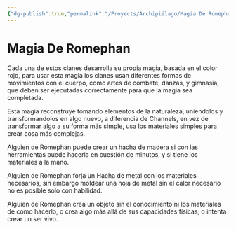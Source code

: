 ```yaml
---
{"dg-publish":true,"permalink":"/Proyects/Archipiélago/Magia De Romephan/","title":"Magia De Romephan","updated":"2023-11-20T19:15:37.843-05:00"}
---
```



# Magia De Romephan

Cada una de estos clanes desarrolla su propia magia, basada en el color rojo, para usar esta magia los clanes usan diferentes formas de movimientos con el cuerpo, como artes de combate, danzas, y gimnasia, que deben ser ejecutadas correctamente para que la magia sea completada.

Esta magia reconstruye tomando elementos de la naturaleza, uniendolos y transformandolos en algo nuevo, a diferencia de Channels, en vez de transformar algo a su forma más simple, usa los materiales simples para crear cosa más complejas.

Alguien de Romephan puede crear un hacha de madera si con las herramientas puede hacerla en cuestión de minutos, y si tiene los materiales a la mano.

Alguien de Romephan forja un Hacha de metal con los materiales necesarios, sin embargo moldear una hoja de metal sin el calor necesario no es posible solo con habilidad.

Alguien de Romephan crea un objeto sin el conocimiento ni los materiales de cómo hacerlo, o crea algo más allá de sus capacidades físicas, o intenta crear un ser vivo. 
